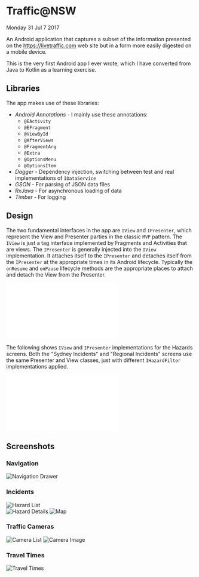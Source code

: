# Traffic@NSW

Monday 31 Jul 7 2017

An Android application that captures a subset of the information presented on the 
https://livetraffic.com web site but in a form more easily digested on a mobile device.

This is the very first Android app I ever wrote, which I have converted from Java to Kotlin 
as a learning exercise.

## Libraries
The app makes use of these libraries:

* *Android Annotations* - I mainly use these annotations:
  * `@EActivity`
  * `@EFragment` 
  * `@ViewById` 
  * `@AfterViews` 
  * `@FragmentArg`
  * `@Extra` 
  * `@OptionsMenu`
  * `@OptionsItem`
* *Dagger* - Dependency injection, switching between test and real implementations of `IDataService`
* *GSON* - For parsing of JSON data files
* *RxJava* - For asynchronous loading of data
* *Timber* - For logging

## Design

The two fundamental interfaces in the app are `IView` and `IPresenter`, which represent the
View and Presenter parties in the classic `MVP` pattern. The `IView` is just a tag interface
implemented by Fragments and Activities that are views. The `IPresenter` is generally injected
into the `IView` implementation. It attaches itself to the `IPresenter` and detaches itself
from the `IPresenter` at the appropriate times in its Android lifecycle. Typically the `onResume`
and `onPause` lifecycle methods are the appropriate places to attach and detach the View
from the Presenter.

![IView and IPresenter](/doc/uml/uml_view_presenter_interface.pdf)

The following shows `IView` and `IPresenter` implementations for the Hazards screens. Both the
"Sydney Incidents" and  "Regional Incidents" screens use the same Presenter and View classes, just
with different `IHazardFilter` implementations applied.

![Hazards View and Presenter](/doc/uml/uml_hazards_vp.pdf)

## Screenshots

### Navigation

![Navigation Drawer](/doc/screenshot/screenshot_navigation.png)
  
### Incidents

![Hazard List](/doc/screenshot/screenshot_hazard_list.png)  
![Hazard Details](/doc/screenshot/screenshot_hazard_details.png)
![Map](/doc/screenshot/screenshot_map.png)
  
### Traffic Cameras

![Camera List](/doc/screenshot/screenshot_cameras.png) 
![Camera Image](/doc/screenshot/screenshot_camera_image.png)
 
### Travel Times 

![Travel Times](/doc/screenshot/screenshot_travel_times.png) 
